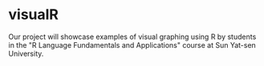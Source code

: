 # visualR
Our project will showcase examples of visual graphing using R by students in the "R Language Fundamentals and Applications" course at Sun Yat-sen University.
